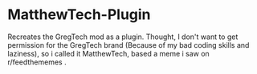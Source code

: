 # MatthewTech-Plugin
Recreates the GregTech mod as a plugin. Thought, I don't want to get permission for the GregTech brand (Because of my bad coding skills and laziness), so i called it MatthewTech, based a meme i saw on r/feedthememes .
